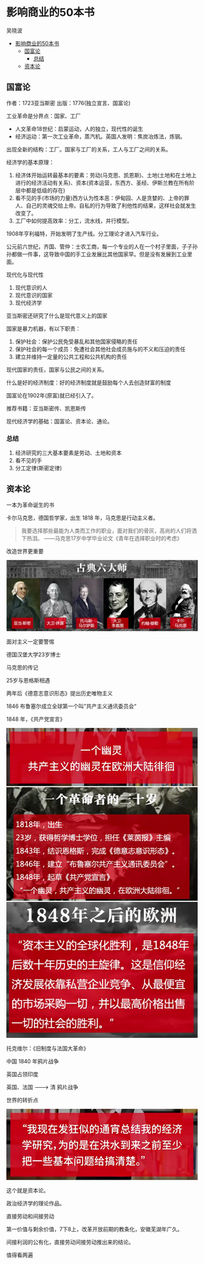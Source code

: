 # 影响商业的50本书

吴晓波

- [影响商业的50本书](#影响商业的50本书)
  - [国富论](#国富论)
    - [总结](#总结)
  - [资本论](#资本论)

## 国富论

作者：1723亚当斯密
出版：1776(独立宣言、国富论)

工业革命是分界点：国家、工厂

- 人文革命18世纪：启蒙运动，人的独立，现代性的诞生
- 经济运动：第一次工业革命，蒸汽机。英国人发明：焦炭冶炼法，炼钢。

出现全新的结构：工厂。国家与工厂的关系，工人与工厂之间的关系。

经济学的基本原理：

1. 经济体开始运转最基本的要素：劳动(马克思、凯恩斯)、土地(土地和在土地上进行的经济活动有关系)、资本(资本运营，东西方、圣经、伊斯兰教在所有阶层中都是低级的存在)
2. 看不见的手(市场的力量)西方认为性本恶：伊甸园、人是贪婪的、上帝的罪人、自己的灵魂交给上帝。自私的行为导致了利他性的结果，这样社会就发生改变了。
3. 工厂中如何提高效率：分工，流水线，并行模型。

1908年亨利福特，开始发明了生产线。分工理论才进入汽车行业。

公元前六世纪，齐国、管仲：士农工商，每一个专业的人在一个村子里面，子子孙孙都做一件事，这导致中国的手工业发展比其他国家早。但是没有发展到工业里面。

现代化与现代性

1. 现代意识的人
2. 现代意识的国家
3. 现代经济学

亚当斯密还研究了什么是现代意义上的国家

国家是暴力机器，有以下职责：

1. 保护社会：保护公民免受暴乱和其他国家侵略的责任
2. 保护社会的每一个成员：免遭社会其他社会成员施与的不义和压迫的责任
3. 建立并维持一定量的公共工程和公共机构的责任

现代国家的责任，国家与公民之间的关系。

什么是好的经济制度：好的经济制度就是鼓励每个人去创造财富的制度

国富论在1902年(原富)就已经引入了。

推荐书籍：亚当斯密传、凯恩斯传

现代经济学的基础：国富论、资本论、通论。

### 总结

1. 经济研究的三大基本要素是劳动、土地和资本
2. 看不见的手
3. 分工定律(斯密定律)

## 资本论

一本为革命诞生的书

卡尔马克思，德国哲学家，出生 1818 年，马克思是行动主义者。

> 我要选择那些最能为人类而工作的职业，面对我们的骨灰，高尚的人们将洒下热泪。
> ——马克思17岁中学毕业论文《青年在选择职业时的考虑》

改造世界更重要

![影响](./images/2023-05-11-16-11-01.png)

面对主义一定要警惕

德国汉堡大学23岁博士

马克思的传记

25岁与恩格斯相遇

两年后《德意志意识形态》提出历史唯物主义

1846 布鲁塞尔成立全球第一个叫”共产主义通讯委员会“

1848 年，《共产党宣言》

![共产党宣言](./images/2023-05-11-16-16-57.png)
![总结之后](./images/2023-05-11-16-17-13.png)
![1848](./images/2023-05-11-16-17-25.png)

托克维尔：《旧制度与法国大革命》

中国 1840 年鸦片战争

英国占领印度

英国、法国 ---> 清 鸦片战争

世界的转折点

![写给恩格斯的信](./images/2023-05-11-16-20-21.png)

这个就是资本论。

政治经济学的理论作品。

直接劳动和间接劳动

第一价值与剩余价值，7下8上，改革开放前期的教条化，安徽芜湖年广久。

间接利润的公有化，直接劳动间接劳动推出来的结论。

值得看两遍
